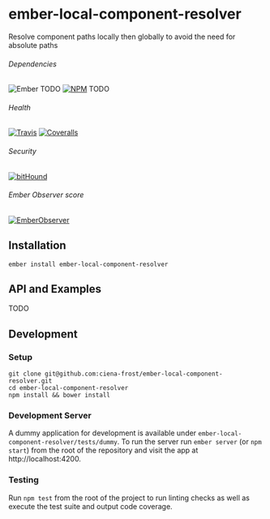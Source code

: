 [ci-img]: https://img.shields.io/travis/ciena-frost/ember-local-component-resolver.svg "Travis CI Build Status"
[ci-url]: https://travis-ci.org/ciena-frost/ember-local-component-resolver

[cov-img]: https://img.shields.io/coveralls/ciena-frost/ember-local-component-resolver.svg "Coveralls Code Coverage"
[cov-url]: https://coveralls.io/github/ciena-frost/ember-local-component-resolver

[npm-img]: https://img.shields.io/npm/v/ember-local-component-resolver.svg "NPM Version"
[npm-url]: https://www.npmjs.com/package/ember-local-component-resolver

[ember-observer-badge]: http://emberobserver.com/badges/ember-local-component-resolver.svg "Ember Observer score"
[ember-observer-badge-url]: http://emberobserver.com/addons/ember-local-component-resolver

[ember-img]: https://img.shields.io/badge/ember-2.0.0+-orange.svg "Ember 2.0.0+"

[bithound-img]: https://www.bithound.io/github/ciena-blueplanet/ember-local-component-resolver/badges/score.svg "bitHound"
[bithound-url]: https://www.bithound.io/github/ciena-blueplanet/ember-local-component-resolver

# ember-local-component-resolver

Resolve component paths locally then globally to avoid the need for absolute paths

###### Dependencies

![Ember][ember-img] TODO
[![NPM][npm-img]][npm-url] TODO

###### Health

[![Travis][ci-img]][ci-url]
[![Coveralls][cov-img]][cov-url]

###### Security

[![bitHound][bithound-img]][bithound-url]

###### Ember Observer score
[![EmberObserver][ember-observer-badge]][ember-observer-badge-url]

## Installation
```
ember install ember-local-component-resolver
```

## API and Examples

TODO

## Development
### Setup
```
git clone git@github.com:ciena-frost/ember-local-component-resolver.git
cd ember-local-component-resolver
npm install && bower install
```

### Development Server
A dummy application for development is available under `ember-local-component-resolver/tests/dummy`.
To run the server run `ember server` (or `npm start`) from the root of the repository and
visit the app at http://localhost:4200.

### Testing
Run `npm test` from the root of the project to run linting checks as well as execute the test suite
and output code coverage.
